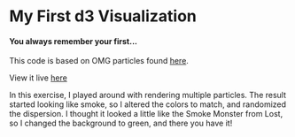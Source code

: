 # My First d3 Visualization

#### You always remember your first...

This code is based on OMG particles found [here](http://bl.ocks.org/mbostock/1062544).

View it live [here](http://scottlnorvell.com/my_first_d3_visualization/)

In this exercise, I played around with rendering multiple particles. The result started looking like smoke, so I altered the colors to match, and randomized the dispersion. I thought it looked a little like the Smoke Monster from Lost, so I changed the background to green, and there you have it!





